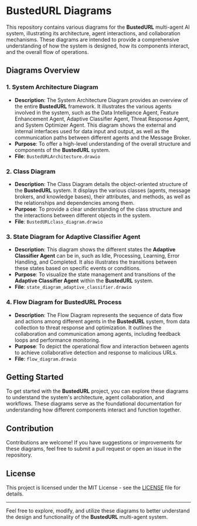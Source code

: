 # BustedURL Diagrams

This repository contains various diagrams for the **BustedURL** multi-agent AI system, illustrating its architecture, agent interactions, and collaboration mechanisms. These diagrams are intended to provide a comprehensive understanding of how the system is designed, how its components interact, and the overall flow of operations.

## Diagrams Overview

### 1. **System Architecture Diagram**

- **Description**: The System Architecture Diagram provides an overview of the entire **BustedURL** framework. It illustrates the various agents involved in the system, such as the Data Intelligence Agent, Feature Enhancement Agent, Adaptive Classifier Agent, Threat Response Agent, and System Optimizer Agent. This diagram shows the external and internal interfaces used for data input and output, as well as the communication paths between different agents and the Message Broker.
- **Purpose**: To offer a high-level understanding of the overall structure and components of the **BustedURL** system.
- **File**: `BustedURLArchitecture.drawio`

### 2. **Class Diagram**

- **Description**: The Class Diagram details the object-oriented structure of the **BustedURL** system. It displays the various classes (agents, message brokers, and knowledge bases), their attributes, and methods, as well as the relationships and dependencies among them.
- **Purpose**: To provide a clear understanding of the class structure and the interactions between different objects in the system.
- **File**: `BustedURLclass_diagram.drawio`

### 3. **State Diagram for Adaptive Classifier Agent**

- **Description**: This diagram shows the different states the **Adaptive Classifier Agent** can be in, such as Idle, Processing, Learning, Error Handling, and Completed. It also illustrates the transitions between these states based on specific events or conditions.
- **Purpose**: To visualize the state management and transitions of the **Adaptive Classifier Agent** within the **BustedURL** system.
- **File**: `state_diagram_adaptive_classifier.drawio`

### 4. **Flow Diagram for BustedURL Process**

- **Description**: The Flow Diagram represents the sequence of data flow and actions among different agents in the **BustedURL** system, from data collection to threat response and optimization. It outlines the collaboration and communication among agents, including feedback loops and performance monitoring.
- **Purpose**: To depict the operational flow and interaction between agents to achieve collaborative detection and response to malicious URLs.
- **File**: `flow_diagram.drawio`

## Getting Started

To get started with the **BustedURL** project, you can explore these diagrams to understand the system's architecture, agent collaboration, and workflows. These diagrams serve as the foundational documentation for understanding how different components interact and function together.

## Contribution

Contributions are welcome! If you have suggestions or improvements for these diagrams, feel free to submit a pull request or open an issue in the repository.

## License

This project is licensed under the MIT License - see the [LICENSE](LICENSE) file for details.

---

Feel free to explore, modify, and utilize these diagrams to better understand the design and functionality of the **BustedURL** multi-agent system.
